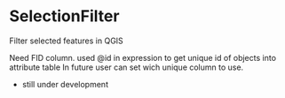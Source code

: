 # SelectionFilter
 Filter selected features in QGIS
 
 Need FID column. used @id in expression to get unique id of objects into attribute table
 In future user can set wich unique column to use.
 
 * still under development
